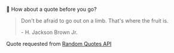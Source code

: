 📣 How about a quote before you go?

> Don't be afraid to go out on a limb. That's where the fruit is.
>
> <p>- H. Jackson Brown Jr.</p>

Quote requested from [Random Quotes API](https://github.com/lukePeavey/quotable)
